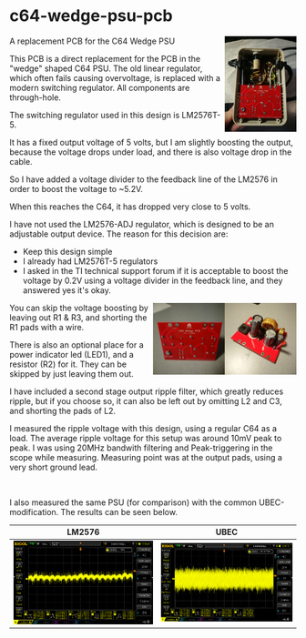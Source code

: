 # c64-wedge-psu-pcb
<img src="images/pcb-pics/2020-12-13-15.00.52.jpg" alt="PSU" width="25%" align="right">

A replacement PCB for the C64 Wedge PSU

This PCB is a direct replacement for the PCB in the "wedge" shaped C64 PSU.
The old linear regulator, which often fails causing overvoltage, is replaced with a modern switching regulator.
All components are through-hole.

The switching regulator used in this design is LM2576T-5.

It has a fixed output voltage of 5 volts, but I am slightly boosting the output, because the voltage drops under load, and there is also voltage drop in the cable.

So I have added a voltage divider to the feedback line of the LM2576 in order to boost the voltage to ~5.2V.

When this reaches the C64, it has dropped very close to 5 volts.

I have not used the LM2576-ADJ regulator, which is designed to be an adjustable output device. The reason for this decision are:
* Keep this design simple
* I already had LM2576T-5 regulators
* I asked in the TI technical support forum if it is acceptable to boost the voltage by 0.2V using a voltage divider in the feedback line, and they answered yes it's okay.

<img src="images/pcb-pics/2020-12-14-14.37.jpg" alt="PSU" width="25%" align="right">
<img src="images/pcb-pics/2020-12-14-14.36.jpg" alt="PSU" width="25%" align="right">

You can skip the voltage boosting by leaving out R1 & R3, and shorting the R1 pads with a wire.

There is also an optional place for a power indicator led (LED1), and a resistor (R2) for it. They can be skipped by just leaving them out.

I have included a second stage output ripple filter, which greatly reduces ripple, but if you choose so, it can also be left out by omitting L2 and C3, and shorting the pads of L2.

I measured the ripple voltage with this design, using a regular C64 as a load.
The average ripple voltage for this setup was around 10mV peak to peak.
I was using 20MHz bandwith filtering and Peak-triggering in the scope while measuring. Measuring point was at the output pads, using a very short ground lead.

<br clear="all">

I also measured the same PSU (for comparison) with the common UBEC-modification. The results can be seen below.

| LM2576        | UBEC          |
| ------------- | ------------- |
| <img src="images/measurements/LM2576-5mV-100us.png" alt="LM2576-ripple" width="100%" />  | <img src="images/measurements/UBEC-5mV-100us.png" alt="UBEC-ripple" width="100%" />  |
 

